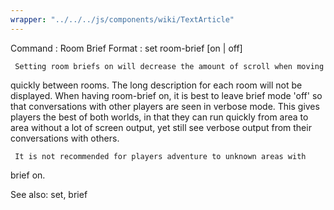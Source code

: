 ```yaml
---
wrapper: "../../../js/components/wiki/TextArticle"
---
```

Command : Room Brief
Format  : set room-brief [on | off]
 
     Setting room briefs on will decrease the amount of scroll when moving
quickly between rooms.  The long description for each room will not be
displayed.  When having room-brief on, it is best to leave brief mode 'off'
so that conversations with other players are seen in verbose mode.  This
gives players the best of both worlds, in that they can run quickly from
area to area without a lot of screen output, yet still see verbose output
from their conversations with others.

     It is not recommended for players adventure to unknown areas with
brief on.

See also: set, brief
